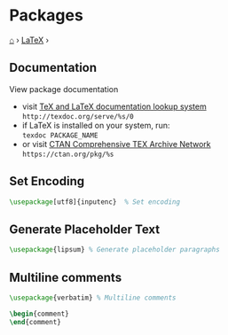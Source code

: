 # Packages
[⌂](../README.md) › [LaTeX](../README.md#latex) ›

## Documentation

View package documentation
- visit [TeX and LaTeX documentation lookup system](https://texdoc.org/)  
    `http://texdoc.org/serve/%s/0`
- if LaTeX is installed on your system, run:  
    `texdoc PACKAGE_NAME`
- or visit [CTAN Comprehensive TEX Archive Network](https://ctan.org/)  
    `https://ctan.org/pkg/%s`

## Set Encoding

```latex
\usepackage[utf8]{inputenc}  % Set encoding
```


## Generate Placeholder Text

```latex
\usepackage{lipsum} % Generate placeholder paragraphs
```

## Multiline comments

```latex
\usepackage{verbatim} % Multiline comments

```

```latex
\begin{comment}
\end{comment}
```